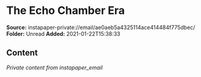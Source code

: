 # The Echo Chamber Era

**Source:** instapaper-private://email/ae0aeb5a4325114ace414484f775dbec/
**Folder:** Unread
**Added:** 2021-01-22T15:38:33




## Content
*Private content from instapaper_email*
